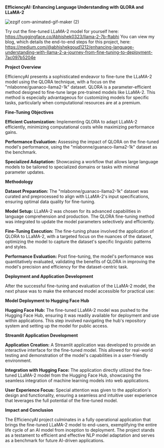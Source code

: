 **EfficiencyAI: Enhancing Language Understanding with QLORA and LLaMA-2**

![ezgif com-animated-gif-maker (2)](https://github.com/Abhi0323/Fine-Tuning-Large-Language-Model/assets/112967999/e8a03244-6db8-4b4b-82e7-ae2660ee87b5)

Try out the fine-tuned LLaMA-2 model for yourself here: https://huggingface.co/Abhishek0323/llama-2-7b-ftabhi
You can view my blog, which details the end-to-end steps for this project, here: https://medium.com/@abhishekgoud1212/enhancing-language-understanding-with-llama-2-a-journey-from-fine-tuning-to-deployment-7ac097b5204e

**Project Overview**

EfficiencyAI presents a sophisticated endeavor to fine-tune the LLaMA-2 model using the QLORA technique, with a focus on the "mlabonne/guanaco-llama2-1k" dataset. QLORA is a parameter-efficient method designed to fine-tune large pre-trained models like LLaMA-2. This method is especially advantageous for customizing models for specific tasks, particularly when computational resources are at a premium.

**Fine-Tuning Objectives**

**Efficient Customization:** Implementing QLORA to adapt LLaMA-2 efficiently, minimizing computational costs while maximizing performance gains.

**Performance Evaluation:** Assessing the impact of QLORA on the fine-tuned model's performance, using the "mlabonne/guanaco-llama2-1k" dataset as the benchmark.

**Specialized Adaptation:** Showcasing a workflow that allows large language models to be tailored to specialized domains or tasks with minimal parameter updates.

**Methodology**

**Dataset Preparation:** The "mlabonne/guanaco-llama2-1k" dataset was curated and preprocessed to align with LLaMA-2's input specifications, ensuring optimal data quality for fine-tuning.

**Model Setup:** LLaMA-2 was chosen for its advanced capabilities in language comprehension and production. The QLORA fine-tuning method was integrated to update the model parameters selectively and efficiently.

**Fine-Tuning Execution:** The fine-tuning phase involved the application of QLORA to LLaMA-2, with a targeted focus on the nuances of the dataset, optimizing the model to capture the dataset's specific linguistic patterns and styles.

**Performance Evaluation:** Post fine-tuning, the model's performance was quantitatively evaluated, validating the benefits of QLORA in improving the model's precision and efficiency for the dataset-centric task.

**Deployment and Application Development**

After the successful fine-tuning and evaluation of the LLaMA-2 model, the next phase was to make the enhanced model accessible for practical use:

**Model Deployment to Hugging Face Hub**

**Hugging Face Hub:** The fine-tuned LLaMA-2 model was pushed to the Hugging Face Hub, ensuring it was readily available for deployment and use within applications. This step involved navigating the hub's repository system and setting up the model for public access.

**Streamlit Application Development**

**Application Creation:** A Streamlit application was developed to provide an interactive interface for the fine-tuned model. This allowed for real-world testing and demonstration of the model's capabilities in a user-friendly environment.

**Integration with Hugging Face:** The application directly utilized the fine-tuned LLaMA-2 model from the Hugging Face Hub, showcasing the seamless integration of machine learning models into web applications.

**User Experience Focus:** Special attention was given to the application's design and functionality, ensuring a seamless and intuitive user experience that leverages the full potential of the fine-tuned model.

**Impact and Conclusion**

The EfficiencyAI project culminates in a fully operational application that brings the fine-tuned LLaMA-2 model to end-users, exemplifying the entire life cycle of an AI model from inception to deployment. The project stands as a testament to efficient and effective NLP model adaptation and serves as a benchmark for future AI-driven applications.
